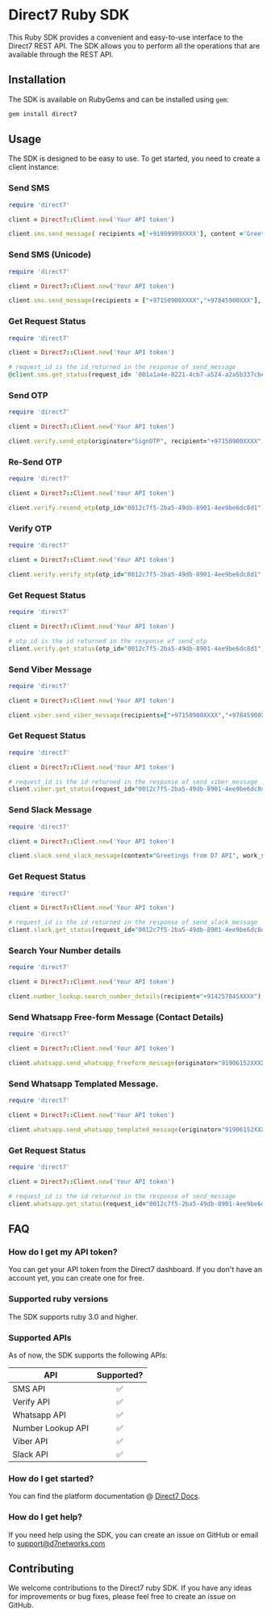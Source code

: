 # Direct7 Ruby SDK

This Ruby SDK provides a convenient and easy-to-use interface to the Direct7 REST API. The SDK allows you to perform
all the operations that are available through the REST API.

## Installation

The SDK is available on RubyGems and can be installed using `gem`:

```bash
gem install direct7
```

## Usage

The SDK is designed to be easy to use. To get started, you need to create a client instance:


### Send SMS

```ruby
require 'direct7'

client = Direct7::Client.new('Your API token')

client.sms.send_message( recipients =['+91999999XXXX'], content ='Greetings from D7 API', originator ='SignOTP', report_url ='https://the_url_to_recieve_delivery_report.com', unicode =true)
```

### Send SMS (Unicode)

```ruby
require 'direct7'

client = Direct7::Client.new('Your API token')

client.sms.send_message(recipients = ["+97150900XXXX","+97845900XXX"], content = "مرحبا بالعالم!", originator = "SignOTP", report_url = "https://the_url_to_recieve_delivery_report.com", unicode = True)
```

### Get Request Status

```ruby
require 'direct7'

client = Direct7::Client.new('Your API token')

# request_id is the id returned in the response of send_message
@client.sms.get_status(request_id= '001a1a4e-0221-4cb7-a524-a2a5b337cbe8')
```

### Send OTP

```ruby
require 'direct7'

client = Direct7::Client.new('Your API token')

client.verify.send_otp(originator="SignOTP", recipient="+97150900XXXX", content = "Greetings from D7 API, your mobile verification code is: {}", expiry = 600, data_coding = "text")
```

### Re-Send OTP

```ruby
require 'direct7'

client = Direct7::Client.new('Your API token')

client.verify.resend_otp(otp_id="0012c7f5-2ba5-49db-8901-4ee9be6dc8d1")
```

### Verify OTP

```ruby
require 'direct7'

client = Direct7::Client.new('Your API token')

client.verify.verify_otp(otp_id="0012c7f5-2ba5-49db-8901-4ee9be6dc8d1", otp_code="1425")
```

### Get Request Status

```ruby
require 'direct7'

client = Direct7::Client.new('Your API token')

# otp_id is the id returned in the response of send_otp
client.verify.get_status(otp_id="0012c7f5-2ba5-49db-8901-4ee9be6dc8d1")
```

### Send Viber Message

```ruby
require 'direct7'

client = Direct7::Client.new('Your API token')

client.viber.send_viber_message(recipients=["+97150900XXXX","+97845900XXX"], content="Greetings from D7 API", label="PROMOTION", originator="INFO2WAY", call_back_url="https://the_url_to_recieve_delivery_report.com")
```


### Get Request Status

```ruby
require 'direct7'

client = Direct7::Client.new('Your API token')

# request_id is the id returned in the response of send_viber_message
client.viber.get_status(request_id="0012c7f5-2ba5-49db-8901-4ee9be6dc8d1")
```

### Send Slack Message

```ruby
require 'direct7'

client = Direct7::Client.new('Your API token')

client.slack.send_slack_message(content="Greetings from D7 API", work_space_name="WorkspaceName", channel_name="ChannelName", report_url="https://the_url_to_recieve_delivery_report.com")
```


### Get Request Status

```ruby
require 'direct7'

client = Direct7::Client.new('Your API token')

# request_id is the id returned in the response of send_slack_message
client.slack.get_status(request_id="0012c7f5-2ba5-49db-8901-4ee9be6dc8d1")
```

### Search Your Number details

```ruby
require 'direct7'

client = Direct7::Client.new('Your API token')

client.number_lookup.search_number_details(recipient="+914257845XXXX")
```

### Send Whatsapp Free-form Message (Contact Details)

```ruby
require 'direct7'

client = Direct7::Client.new('Your API token')

client.whatsapp.send_whatsapp_freeform_message(originator="91906152XXXX", recipient="91906152XXXX", message_type="CONTACTS", first_name="Amal", last_name="Anu", display_name="Amal Anu", phone="91906152XXXX", email = "amal@gmail.com")
```

### Send Whatsapp Templated Message.

```ruby
require 'direct7'

client = Direct7::Client.new('Your API token')

client.whatsapp.send_whatsapp_templated_message(originator="91906152XXXX", recipient="91906152XXXX", message_type="TEMPLATE", template_id="monthly_promotion", body_parameter_values={"0": "promotion"})
```

### Get Request Status

```ruby
require 'direct7'

client = Direct7::Client.new('Your API token')

# request_id is the id returned in the response of send_message
client.whatsapp.get_status(request_id="0012c7f5-2ba5-49db-8901-4ee9be6dc8d1")
```

## FAQ

### How do I get my API token?

You can get your API token from the Direct7 dashboard. If you don't have an account yet, you can create one for free.

### Supported ruby versions

The SDK supports ruby 3.0 and higher.

### Supported APIs

As of now, the SDK supports the following APIs:

| API                    |        Supported?        |
|------------------------|:------------------------:|
| SMS API                |            ✅             |
| Verify API             |            ✅             |
| Whatsapp API           |            ✅             |
| Number Lookup API      |            ✅             |
| Viber API              |            ✅             |
| Slack API              |            ✅             |

### How do I get started?

You can find the platform documentation @ [Direct7 Docs](https://d7networks.com/docs/).

### How do I get help?

If you need help using the SDK, you can create an issue on GitHub or email to support@d7networks.com

## Contributing

We welcome contributions to the Direct7 ruby SDK. If you have any ideas for improvements or bug fixes, please feel
free to create an issue on GitHub.

